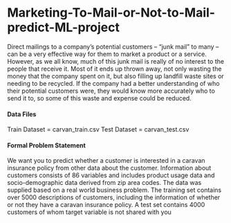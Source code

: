 # Marketing-To-Mail-or-Not-to-Mail-predict-ML-project

Direct mailings to a company’s potential customers – “junk mail” to many – can be a very effective
way for them to market a product or a service. However, as we all know, much of this junk mail is
really of no interest to the people that receive it. Most of it ends up thrown away, not only wasting
the money that the company spent on it, but also filling up landfill waste sites or needing to be
recycled.
If the company had a better understanding of who their potential customers were, they would
know more accurately who to send it to, so some of this waste and expense could be reduced.
#### Data Files
Train Dataset = carvan_train.csv
Test Dataset = carvan_test.csv
#### Formal Problem Statement
We want you to predict whether a customer is interested in a caravan insurance policy from other
data about the customer. Information about customers consists of 86 variables and includes
product usage data and socio-demographic data derived from zip area codes. The data was
supplied based on a real world business problem. The training set contains over 5000
descriptions of customers, including the information of whether or not they have a caravan
insurance policy. A test set contains 4000 customers of whom target variable is not shared with
you
